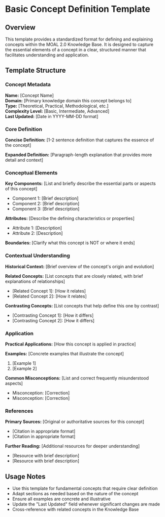 # Basic Concept Definition Template

## Overview
This template provides a standardized format for defining and explaining concepts within the MOAL 2.0 Knowledge Base. It is designed to capture the essential elements of a concept in a clear, structured manner that facilitates understanding and application.

## Template Structure

### Concept Metadata
**Name:** [Concept Name]  
**Domain:** [Primary knowledge domain this concept belongs to]  
**Type:** [Theoretical, Practical, Methodological, etc.]  
**Complexity Level:** [Basic, Intermediate, Advanced]  
**Last Updated:** [Date in YYYY-MM-DD format]  

### Core Definition
**Concise Definition:** [1-2 sentence definition that captures the essence of the concept]

**Expanded Definition:** [Paragraph-length explanation that provides more detail and context]

### Conceptual Elements
**Key Components:** [List and briefly describe the essential parts or aspects of this concept]
- Component 1: [Brief description]
- Component 2: [Brief description]
- Component 3: [Brief description]

**Attributes:** [Describe the defining characteristics or properties]
- Attribute 1: [Description]
- Attribute 2: [Description]

**Boundaries:** [Clarify what this concept is NOT or where it ends]

### Contextual Understanding
**Historical Context:** [Brief overview of the concept's origin and evolution]

**Related Concepts:** [List concepts that are closely related, with brief explanations of relationships]
- [Related Concept 1]: [How it relates]
- [Related Concept 2]: [How it relates]

**Contrasting Concepts:** [List concepts that help define this one by contrast]
- [Contrasting Concept 1]: [How it differs]
- [Contrasting Concept 2]: [How it differs]

### Application
**Practical Applications:** [How this concept is applied in practice]

**Examples:** [Concrete examples that illustrate the concept]
1. [Example 1]
2. [Example 2]

**Common Misconceptions:** [List and correct frequently misunderstood aspects]
- Misconception: [Correction]
- Misconception: [Correction]

### References
**Primary Sources:** [Original or authoritative sources for this concept]
- [Citation in appropriate format]
- [Citation in appropriate format]

**Further Reading:** [Additional resources for deeper understanding]
- [Resource with brief description]
- [Resource with brief description]

## Usage Notes
- Use this template for fundamental concepts that require clear definition
- Adapt sections as needed based on the nature of the concept
- Ensure all examples are concrete and illustrative
- Update the "Last Updated" field whenever significant changes are made
- Cross-reference with related concepts in the Knowledge Base
